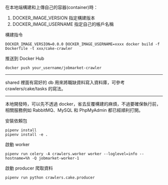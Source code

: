 
在本地端構建和上傳自己的容器(container)時：

1. DOCKER_IMAGE_VERSION 指定構建版本
2. DOCKER_IMAGE_USERNAME 指定自己的帳戶名稱

構建指令
```
DOCKER_IMAGE_VERSION=0.0.0 DOCKER_IMAGE_USERNAME=xxxx docker build -f Dockerfile -t xxx/cake-crawler
```

推送到 Docker Hub
```
docker push your_username/jobmarket-crawler
```

---------------------------------------------------------------------

shared 裡面有寫好的 db 用來將職缺資料寫入資料庫，可參考 crawlers/cake/tasks 的寫法。

---------------------------------------------------------------------

本地開發時，可以先不透過 docker，省去反覆構建的麻煩，不過要確保執行前，相關服務例如 RabbitMQ、MySQL 和 PhpMyAdmin 都已經順利打開。

安裝依賴包
```
pipenv install
pipenv install -e .
```

啟動 worker
```
pipenv run celery -A crawlers.worker worker --loglevel=info --hostname=%h -Q jobmarket-worker-1
```

啟動 producer 爬取資料
```
pipenv run python crawlers.cake.producer
```
